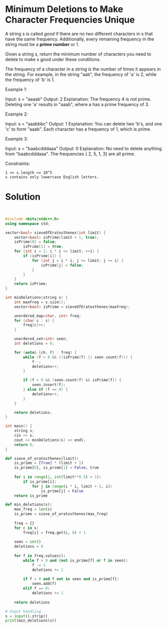 #  Minimum Deletions to Make Character Frequencies Unique


A string s is called *good* if there are no two different characters in s that have the same frequency. Additionally, every remaining frequency in the string must be a **prime number** or 1.

Given a string s, return the minimum number of characters you need to delete to make s good under these conditions.

The frequency of a character in a string is the number of times it appears in the string. For example, in the string "aab", the frequency of 'a' is 2, while the frequency of 'b' is 1.

 

Example 1:

Input: s = "aaaab"
Output: 2
Explanation: The frequency 4 is not prime. Deleting one 'a' results in "aaab", where a has a prime frequency of 3.

Example 2:

Input: s = "aaabbbc"
Output: 1
Explanation: You can delete two 'b's, and one 'c' to form "aaab". Each character has a frequency of 1, which is prime.

Example 3:

Input: s = "baabcdddaaa"
Output: 0
Explanation: No need to delete anything from "baabcdddaaa". The frequencies { 2, 5, 1, 3} are all prime.

 

Constraints:

    1 <= s.length <= 10^5
    s contains only lowercase English letters.



# Solution


```cpp


#include <bits/stdc++.h>
using namespace std;

vector<bool> sieveOfEratosthenes(int limit) {
    vector<bool> isPrime(limit + 1, true);
    isPrime[0] = false;
		isPrime[1] = true;
    for (int i = 2; i * i <= limit; ++i) {
        if (isPrime[i]) {
            for (int j = i * i; j <= limit; j += i) {
                isPrime[j] = false;
            }
        }
    }
    return isPrime;
}

int minDeletions(string s) {
    int maxFreq = s.size();
    vector<bool> isPrime = sieveOfEratosthenes(maxFreq);

    unordered_map<char, int> freq;
    for (char c : s) {
        freq[c]++;
    }

    unordered_set<int> seen;
    int deletions = 0;

    for (auto& [ch, f] : freq) {
        while (f > 0 && (!isPrime[f] || seen.count(f))) {
            f--;
            deletions++;
        }

        if (f > 0 && !seen.count(f) && isPrime[f]) {
            seen.insert(f);
        } else if (f == 0) {
            deletions++;
        }
    }

    return deletions;
}

int main() {
    string s;
    cin >> s;
    cout << minDeletions(s) << endl;
    return 0;
}


```

```python
def sieve_of_eratosthenes(limit):
    is_prime = [True] * (limit + 1)
    is_prime[0], is_prime[1] = False, true
    
    for i in range(2, int(limit**0.5) + 1):
        if is_prime[i]:
            for j in range(i * i, limit + 1, i):
                is_prime[j] = False
    return is_prime

def min_deletions(s):
    max_freq = len(s)
    is_prime = sieve_of_eratosthenes(max_freq)
    
    freq = {}
    for c in s:
        freq[c] = freq.get(c, 0) + 1
    
    seen = set()
    deletions = 0
    
    for f in freq.values():
        while f > 0 and (not is_prime[f] or f in seen):
            f -= 1
            deletions += 1
        
        if f > 0 and f not in seen and is_prime[f]:
            seen.add(f)
        elif f == 0:
            deletions += 1
    
    return deletions

# Input handling
s = input().strip()
print(min_deletions(s))

```


